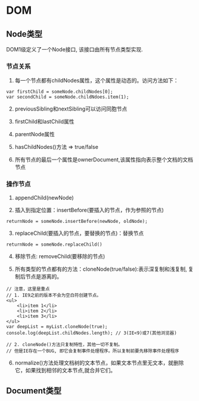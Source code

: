 # DOM

## Node类型	

DOM1级定义了一个Node接口, 该接口由所有节点类型实现.

### 节点关系

1. 每一个节点都有childNodes属性，这个属性是动态的。访问方法如下：

``` 
var firstChild = someNode.childNodes[0];
var secondChild = someNode.childNdoes.item(1);
```

2. previousSibling和nextSibling可以访问同胞节点

3. firstChild和lastChild属性

4. parentNode属性

5. hasChildNodes()方法 => true/false

6. 所有节点的最后一个属性是ownerDocument,该属性指向表示整个文档的文档节点

### 操作节点

1. appendChild(newNode)

2. 插入到指定位置：insertBefore(要插入的节点，作为参照的节点)

``` 
returnNode = someNode.insertBefore(newNode, oldNode);
```

3. replaceChild(要插入的节点，要替换的节点)：替换节点

``` 
returnNode = someNode.replaceChild()
```

4. 移除节点: removeChild(要移除的节点)

5. 所有类型的节点都有的方法：cloneNode(true/false):表示深复制和浅复制,  复制后节点是游离的。

```
// 注意，这里是重点
// 1. IE9之前的版本不会为空白符创建节点。
<ul>
	<li>item 1</li>
	<li>item 2</li>
	<li>item 3</li>
</ul>
var deepList = myList.cloneNode(true);
console.log(deepList.childNodes.length); // 3(IE<9)或7(其他浏览器)

// 2. cloneNode()方法只复制特性，其他一切不复制。
// 但是IE存在一个BUG, 即它会复制事件处理程序。所以复制前要先移除事件处理程序
```
	
6. normalize()方法处理文档树的文本节点，如果文本节点里无文本，就删除它，如果找到相邻的文本节点,就合并它们。


## Document类型



